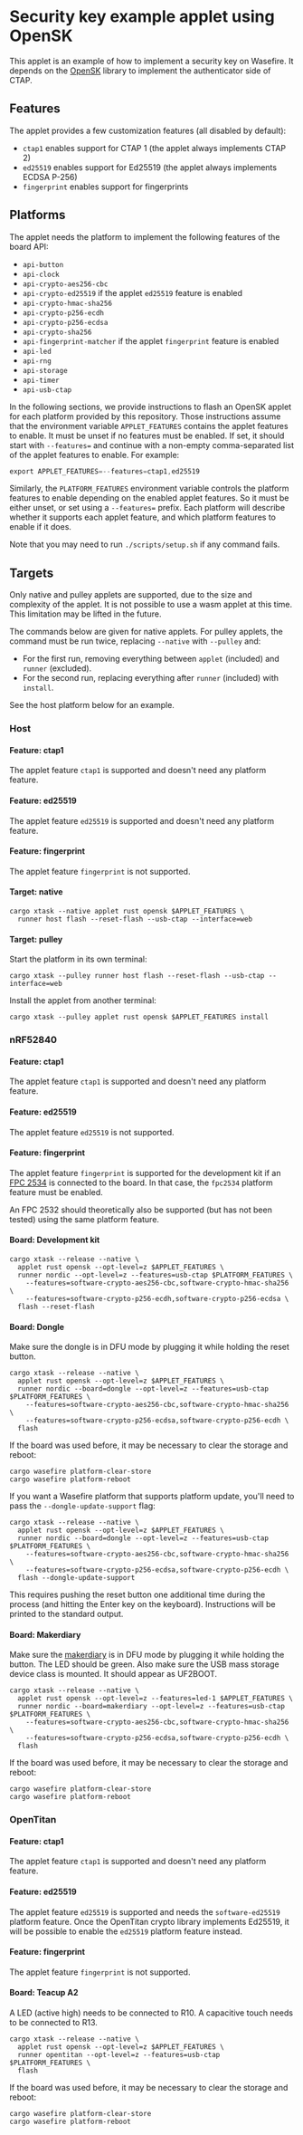 # Security key example applet using OpenSK

This applet is an example of how to implement a security key on Wasefire. It depends on the
[OpenSK](https://github.com/google/OpenSK) library to implement the authenticator side of CTAP.

## Features

The applet provides a few customization features (all disabled by default):

- `ctap1` enables support for CTAP 1 (the applet always implements CTAP 2)
- `ed25519` enables support for Ed25519 (the applet always implements ECDSA P-256)
- `fingerprint` enables support for fingerprints

## Platforms

The applet needs the platform to implement the following features of the board API:

- `api-button`
- `api-clock`
- `api-crypto-aes256-cbc`
- `api-crypto-ed25519` if the applet `ed25519` feature is enabled
- `api-crypto-hmac-sha256`
- `api-crypto-p256-ecdh`
- `api-crypto-p256-ecdsa`
- `api-crypto-sha256`
- `api-fingerprint-matcher` if the applet `fingerprint` feature is enabled
- `api-led`
- `api-rng`
- `api-storage`
- `api-timer`
- `api-usb-ctap`

In the following sections, we provide instructions to flash an OpenSK applet for each platform
provided by this repository. Those instructions assume that the environment variable
`APPLET_FEATURES` contains the applet features to enable. It must be unset if no features must be
enabled. If set, it should start with `--features=` and continue with a non-empty comma-separated
list of the applet features to enable. For example:

```rust
export APPLET_FEATURES=--features=ctap1,ed25519
```

Similarly, the `PLATFORM_FEATURES` environment variable controls the platform features to enable
depending on the enabled applet features. So it must be either unset, or set using a `--features=`
prefix. Each platform will describe whether it supports each applet feature, and which platform
features to enable if it does.

Note that you may need to run `./scripts/setup.sh` if any command fails.

## Targets

Only native and pulley applets are supported, due to the size and complexity of the applet. It is
not possible to use a wasm applet at this time. This limitation may be lifted in the future.

The commands below are given for native applets. For pulley applets, the command must be run twice,
replacing `--native` with `--pulley` and:

- For the first run, removing everything between `applet` (included) and `runner` (excluded).
- For the second run, replacing everything after `runner` (included) with `install`.

See the host platform below for an example.

### Host

#### Feature: ctap1

The applet feature `ctap1` is supported and doesn't need any platform feature.

#### Feature: ed25519

The applet feature `ed25519` is supported and doesn't need any platform feature.

#### Feature: fingerprint

The applet feature `fingerprint` is not supported.

#### Target: native

```shell
cargo xtask --native applet rust opensk $APPLET_FEATURES \
  runner host flash --reset-flash --usb-ctap --interface=web
```

#### Target: pulley

Start the platform in its own terminal:

```shell
cargo xtask --pulley runner host flash --reset-flash --usb-ctap --interface=web
```

Install the applet from another terminal:

```shell
cargo xtask --pulley applet rust opensk $APPLET_FEATURES install
```

### nRF52840

#### Feature: ctap1

The applet feature `ctap1` is supported and doesn't need any platform feature.

#### Feature: ed25519

The applet feature `ed25519` is not supported.

#### Feature: fingerprint

The applet feature `fingerprint` is supported for the development kit if an [FPC
2534](https://www.fingerprints.com/solutions/access/fpc-allkey-development-kit) is connected to the
board. In that case, the `fpc2534` platform feature must be enabled.

An FPC 2532 should theoretically also be supported (but has not been tested) using the same platform
feature.

#### Board: Development kit

```shell
cargo xtask --release --native \
  applet rust opensk --opt-level=z $APPLET_FEATURES \
  runner nordic --opt-level=z --features=usb-ctap $PLATFORM_FEATURES \
    --features=software-crypto-aes256-cbc,software-crypto-hmac-sha256 \
    --features=software-crypto-p256-ecdh,software-crypto-p256-ecdsa \
  flash --reset-flash
```

#### Board: Dongle

Make sure the dongle is in DFU mode by plugging it while holding the reset button.

```shell
cargo xtask --release --native \
  applet rust opensk --opt-level=z $APPLET_FEATURES \
  runner nordic --board=dongle --opt-level=z --features=usb-ctap $PLATFORM_FEATURES \
    --features=software-crypto-aes256-cbc,software-crypto-hmac-sha256 \
    --features=software-crypto-p256-ecdsa,software-crypto-p256-ecdh \
  flash
```

If the board was used before, it may be necessary to clear the storage and reboot:

```shell
cargo wasefire platform-clear-store
cargo wasefire platform-reboot
```

If you want a Wasefire platform that supports platform update, you'll need to pass the
`--dongle-update-support` flag:

```shell
cargo xtask --release --native \
  applet rust opensk --opt-level=z $APPLET_FEATURES \
  runner nordic --board=dongle --opt-level=z --features=usb-ctap $PLATFORM_FEATURES \
    --features=software-crypto-aes256-cbc,software-crypto-hmac-sha256 \
    --features=software-crypto-p256-ecdsa,software-crypto-p256-ecdh \
  flash --dongle-update-support
```

This requires pushing the reset button one additional time during the process (and hitting the Enter
key on the keyboard). Instructions will be printed to the standard output.

#### Board: Makerdiary

Make sure the [makerdiary](https://makerdiary.com/products/nrf52840-mdk-usb-dongle-w-case) is in DFU
mode by plugging it while holding the button. The LED should be green. Also make sure the USB mass
storage device class is mounted. It should appear as UF2BOOT.

```shell
cargo xtask --release --native \
  applet rust opensk --opt-level=z --features=led-1 $APPLET_FEATURES \
  runner nordic --board=makerdiary --opt-level=z --features=usb-ctap $PLATFORM_FEATURES \
    --features=software-crypto-aes256-cbc,software-crypto-hmac-sha256 \
    --features=software-crypto-p256-ecdsa,software-crypto-p256-ecdh \
  flash
```

If the board was used before, it may be necessary to clear the storage and reboot:

```shell
cargo wasefire platform-clear-store
cargo wasefire platform-reboot
```

### OpenTitan

#### Feature: ctap1

The applet feature `ctap1` is supported and doesn't need any platform feature.

#### Feature: ed25519

The applet feature `ed25519` is supported and needs the `software-ed25519` platform feature. Once
the OpenTitan crypto library implements Ed25519, it will be possible to enable the `ed25519`
platform feature instead.

#### Feature: fingerprint

The applet feature `fingerprint` is not supported.

#### Board: Teacup A2

A LED (active high) needs to be connected to R10. A capacitive touch needs to be connected to R13.

```shell
cargo xtask --release --native \
  applet rust opensk --opt-level=z $APPLET_FEATURES \
  runner opentitan --opt-level=z --features=usb-ctap $PLATFORM_FEATURES \
  flash
```

If the board was used before, it may be necessary to clear the storage and reboot:

```shell
cargo wasefire platform-clear-store
cargo wasefire platform-reboot
```
